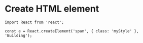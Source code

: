 # Create HTML element

```
import React from 'react';

const e = React.createElement('span', { class: 'myStyle' }, 'Building');
```
